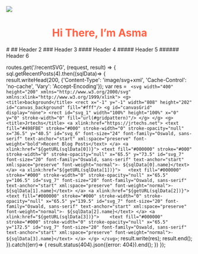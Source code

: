 <img src="https://i.pinimg.com/originals/ee/e0/c1/eee0c1dc806da44930fc6eb26b94a737.gif">

<h1 align="center" style="color:#ff6347;">Hi There, I’m Asma</h1>
# 
## Header 2
### Header 3
#### Header 4
##### Header 5
###### Header 6


routes.get('/recentSVG', (request, result) =>
{
    sql.getRecentPosts(4).then((sqlData)=>
    {  
        result.writeHead(200, {'Content-Type': 'image/svg+xml',
            'Cache-Control': 'no-cache',
            'Vary': 'Accept-Encoding'});
        var res = `
        <svg width="400" height="200" xmlns="http://www.w3.org/2000/svg" xmlns:xlink="http://www.w3.org/1999/xlink">
            <g>
                <title>background</title>
                <rect x="-1" y="-1" width="808" height="202" id="canvas_background" fill="#fff"/>
                    <g id="canvasGrid" display="none">
                <rect id="svg_1" width="100%" height="100%" x="0" y="0" stroke-width="0" fill="url(#gridpattern)"/>
                </g>
            </g>
            <g>
                <title>Jrtechs</title>
                <a xlink:href="https://jrtechs.net">
                    <text fill="#498FBE" stroke="#000" stroke-width="0" stroke-opacity="null" x="36.5" y="40.5" id="svg_6" font-size="24" font-family="Oswald, sans-serif" text-anchor="start" xml:space="preserve" font-weight="bold">Recent Blog Posts</text>
                </a>
                <a xlink:href="${getURL(sqlData[0])}">
                    <text fill="#000000" stroke="#000" stroke-width="0" stroke-opacity="null" x="65.5" y="73.5" id="svg_7" font-size="20" font-family="Oswald, sans-serif" text-anchor="start" xml:space="preserve" font-weight="normal">- ${sqlData[0].name}</text>
                </a>
                <a xlink:href="${getURL(sqlData[1])}">  
                    <text fill="#000000" stroke="#000" stroke-width="0" stroke-opacity="null" x="65.5" y="106.5" id="svg_7" font-size="20" font-family="Oswald, sans-serif" text-anchor="start" xml:space="preserve" font-weight="normal">- ${sqlData[1].name}</text>
                </a>
                <a xlink:href="${getURL(sqlData[2])}">
                    <text fill="#000000" stroke="#000" stroke-width="0" stroke-opacity="null" x="65.5" y="139.5" id="svg_7" font-size="20" font-family="Oswald, sans-serif" text-anchor="start" xml:space="preserve" font-weight="normal">- ${sqlData[2].name}</text>
                </a>
                <a xlink:href="${getURL(sqlData[3])}">   
                    <text fill="#000000" stroke="#000" stroke-width="0" stroke-opacity="null" x="65.5" y="172.5" id="svg_7" font-size="20" font-family="Oswald, sans-serif" text-anchor="start" xml:space="preserve" font-weight="normal">- ${sqlData[3].name}</text>
                </a>
            </g>
        </svg>`;
        result.write(res);
        result.end();
    }).catch((err)=>
    {
        result.status(404).json({error: 404}).end();
    })
});
